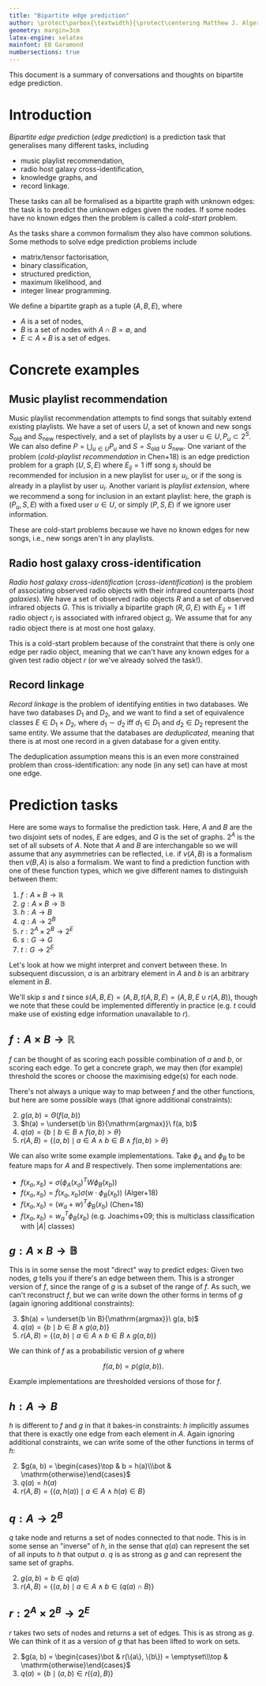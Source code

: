 ```yaml
---
title: "Bipartite edge prediction"
author: \protect\parbox{\textwidth}{\protect\centering Matthew J. Alger\\ \small Cheng Soon Ong, Dawei Chen, Angus Gruen, and Jakub L. Nabaglo}
geometry: margin=3cm
latex-engine: xelatex
mainfont: EB Garamond
numbersections: true
---
```


This document is a summary of conversations and thoughts on bipartite edge prediction.

# Introduction

*Bipartite edge prediction* (*edge prediction*) is a prediction task that generalises many different tasks, including

- music playlist recommendation,
- radio host galaxy cross-identification,
- knowledge graphs, and
- record linkage.

These tasks can all be formalised as a bipartite graph with unknown edges: the task is to predict the unknown edges given the nodes. If some nodes have no known edges then the problem is called a *cold-start* problem.

As the tasks share a common formalism they also have common solutions. Some methods to solve edge prediction problems include

- matrix/tensor factorisation,
- binary classification,
- structured prediction,
- maximum likelihood, and
- integer linear programming.

We define a bipartite graph as a tuple $(A, B, E)$, where

- $A$ is a set of nodes,
- $B$ is a set of nodes with $A \cap B = \emptyset$, and
- $E \subset A \times B$ is a set of edges.

# Concrete examples

## Music playlist recommendation

Music playlist recommendation attempts to find songs that suitably extend existing playlists. We have a set of users $U$, a set of known and new songs $S_{\mathrm{old}}$ and $S_{\mathrm{new}}$ respectively, and a set of playlists by a user $u \in U, P_u \subset 2^S$. We can also define $P = \bigcup_{u \in U} P_u$ and $S = S_{\mathrm{old}} \cup S_{\mathrm{new}}$. One variant of the problem (*cold-playlist recommendation* in Chen+18) is an edge prediction problem for a graph $(U, S, E)$ where $E_{ij} = 1$ iff song $s_j$ should be recommended for inclusion in a new playlist for user $u_i$, or if the song is already in a playlist by user $u_i$. Another variant is *playlist extension*, where we recommend a song for inclusion in an extant playlist: here, the graph is $(P_u, S, E)$ with a fixed user $u \in U$, or simply $(P, S, E)$ if we ignore user information.

These are cold-start problems because we have no known edges for new songs, i.e., new songs aren't in any playlists.

## Radio host galaxy cross-identification

*Radio host galaxy cross-identification* (*cross-identification*) is the problem of associating observed radio objects with their infrared counterparts (*host galaxies*). We have a set of observed radio objects $R$ and a set of observed infrared objects $G$. This is trivially a bipartite graph $(R, G, E)$ with $E_{ij} = 1$ iff radio object $r_i$ is associated with infrared object $g_j$. We assume that for any radio object there is at most one host galaxy.

This is a cold-start problem because of the constraint that there is only one edge per radio object, meaning that we can't have any known edges for a given test radio object $r$ (or we've already solved the task!).

## Record linkage

*Record linkage* is the problem of identifying entities in two databases. We have two databases $D_1$ and $D_2$, and we want to find a set of equivalence classes $E \in D_1 \times D_2$, where $d_1 \sim d_2$ iff $d_1 \in D_1$ and $d_2 \in D_2$ represent the same entity. We assume that the databases are *deduplicated*, meaning that there is at most one record in a given database for a given entity.

The deduplication assumption means this is an even more constrained problem than cross-identification: any node (in any set) can have at most one edge.

# Prediction tasks

Here are some ways to formalise the prediction task. Here, $A$ and $B$ are the two disjoint sets of nodes, $E$ are edges, and $G$ is the set of graphs. $2^A$ is the set of all subsets of $A$. Note that $A$ and $B$ are interchangable so we will assume that any asymmetries can be reflected, i.e. if $\nu(A, B)$ is a formalism then $\nu(B, A)$ is also a formalism. We want to find a prediction function with one of these function types, which we give different names to distinguish between them:

1. $f : A \times B \to \mathbb R$
2. $g : A \times B \to \mathbb B$
3. $h : A \to B$
4. $q : A \to 2^B$
5. $r : 2^A \times 2^B \to 2^E$
6. $s : G \to G$
7. $t : G \to 2^E$

Let's look at how we might interpret and convert between these. In subsequent discussion, $a$ is an arbitrary element in $A$ and $b$ is an arbitrary element in $B$.

We'll skip $s$ and $t$ since $s(A, B, E) = (A, B, t(A, B, E) = (A, B, E \cup r(A, B))$, though we note that these could be implemented differently in practice (e.g. $t$ could make use of existing edge information unavailable to $r$).

## $f : A \times B \to \mathbb R$

$f$ can be thought of as scoring each possible combination of $a$ and $b$, or scoring each edge. To get a concrete graph, we may then (for example) threshold the scores or choose the maximising edge(s) for each node.

There's not always a unique way to map between $f$ and the other functions, but here are some possible ways (that ignore additional constraints):

2. $g(a, b) = \Theta(f(a, b))$
3. $h(a) = \underset{b \in B}{\mathrm{argmax}}\ f(a, b)$
4. $q(a) = \{b \mid b \in B \land f(a, b) > \theta\}$
5. $r(A, B) = \{(a, b) \mid a \in A \land b \in B \land f(a, b) > \theta\}$

We can also write some example implementations. Take $\phi_A$ and $\phi_B$ to be feature maps for $A$ and $B$ respectively. Then some implementations are:

- $f(x_a, x_b) = \sigma(\phi_A(x_a)^T W \phi_B(x_b))$
- $f(x_a, x_b) = \tilde f(x_a, x_b) \sigma(w \cdot \phi_B(x_b))$ (Alger+18)
- $f(x_a, x_b) = (w_a + w)^T \phi_B(x_b)$ (Chen+18)
- $f(x_a, x_b) = w_a^T \phi_B(x_b)$ (e.g. Joachims+09; this is multiclass classification with $|A|$ classes)

## $g : A \times B \to \mathbb B$

This is in some sense the most "direct" way to predict edges: Given two nodes, $g$ tells you if there's an edge between them. This is a stronger version of $f$, since the range of $g$ is a subset of the range of $f$. As such, we can't reconstruct $f$, but we can write down the other forms in terms of $g$ (again ignoring additional constraints):

3. $h(a) = \underset{b \in B}{\mathrm{argmax}}\ g(a, b)$
4. $q(a) = \{b \mid b \in B \land g(a, b)\}$
5. $r(A, B) = \{(a, b) \mid a \in A \land b \in B \land g(a, b)\}$

We can think of $f$ as a probabilistic version of $g$ where

$$
    f(a, b) = p(g(a, b)).
$$

Example implementations are thresholded versions of those for $f$.

## $h : A \to B$

$h$ is different to $f$ and $g$ in that it bakes-in constraints: $h$ implicitly assumes that there is exactly one edge from each element in $A$. Again ignoring additional constraints, we can write some of the other functions in terms of $h$:

2. $g(a, b) = \begin{cases}\top & b = h(a)\\\bot & \mathrm{otherwise}\end{cases}$
4. $q(a) = h(a)$
5. $r(A, B) = \{(a, h(a)) \mid a \in A \land h(a) \in B\}$

## $q : A \to 2^B$

$q$ take node and returns a set of nodes connected to that node. This is in some sense an "inverse" of $h$, in the sense that $q(a)$ can represent the set of all inputs to $h$ that output $a$. $q$ is as strong as $g$ and can represent the same set of graphs.

2. $g(a, b) = b \in q(a)$
5. $r(A, B) = \{(a, b) \mid a \in A \land b \in (q(a) \cap B)\}$

## $r : 2^A \times 2^B \to 2^E$

$r$ takes two sets of nodes and returns a set of edges. This is as strong as $g$. We can think of it as a version of $g$ that has been lifted to work on sets.

2. $g(a, b) = \begin{cases}\bot & r(\{a\}, \{b\}) = \emptyset\\\top & \mathrm{otherwise}\end{cases}$
4. $q(a) = \{b \mid (a, b) \in r(\{a\}, B)\}$

